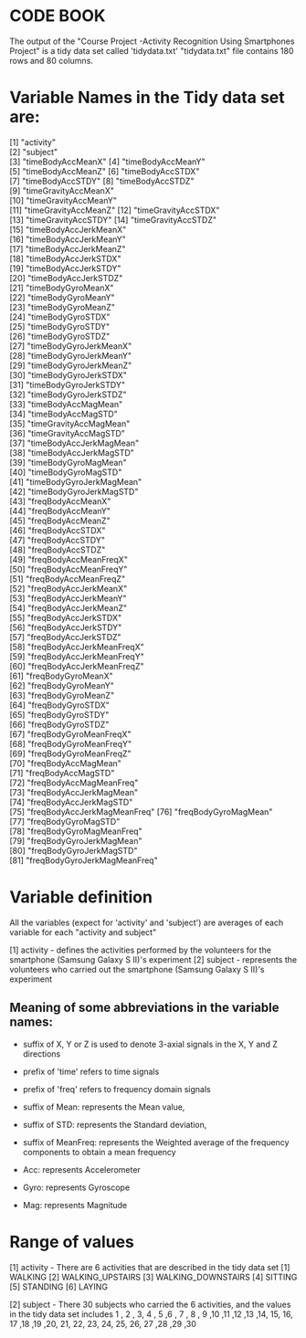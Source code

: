 CODE BOOK
================

The output of the "Course Project -Activity Recognition Using Smartphones Project" is a tidy data set called 'tidydata.txt'
"tidydata.txt" file contains 180 rows and 80 columns.

Variable Names in the Tidy data set are:
==========================================
 [1] "activity"                       
 [2] "subject"                        
 [3] "timeBodyAccMeanX"
 [4] "timeBodyAccMeanY"               
 [5] "timeBodyAccMeanZ" 
 [6] "timeBodyAccSTDX"                
 [7] "timeBodyAccSTDY"
 [8] "timeBodyAccSTDZ"                
 [9] "timeGravityAccMeanX"  
[10] "timeGravityAccMeanY"            
[11] "timeGravityAccMeanZ"
[12] "timeGravityAccSTDX"             
[13] "timeGravityAccSTDY" 
[14] "timeGravityAccSTDZ"             
[15] "timeBodyAccJerkMeanX"  
[16] "timeBodyAccJerkMeanY"           
[17] "timeBodyAccJerkMeanZ"  
[18] "timeBodyAccJerkSTDX"            
[19] "timeBodyAccJerkSTDY"   
[20] "timeBodyAccJerkSTDZ"            
[21] "timeBodyGyroMeanX"   
[22] "timeBodyGyroMeanY"              
[23] "timeBodyGyroMeanZ"              
[24] "timeBodyGyroSTDX"               
[25] "timeBodyGyroSTDY"               
[26] "timeBodyGyroSTDZ"               
[27] "timeBodyGyroJerkMeanX"           
[28] "timeBodyGyroJerkMeanY"          
[29] "timeBodyGyroJerkMeanZ"          
[30] "timeBodyGyroJerkSTDX"           
[31] "timeBodyGyroJerkSTDY"           
[32] "timeBodyGyroJerkSTDZ"           
[33] "timeBodyAccMagMean"              
[34] "timeBodyAccMagSTD"              
[35] "timeGravityAccMagMean"           
[36] "timeGravityAccMagSTD"           
[37] "timeBodyAccJerkMagMean"         
[38] "timeBodyAccJerkMagSTD"          
[39] "timeBodyGyroMagMean"             
[40] "timeBodyGyroMagSTD"             
[41] "timeBodyGyroJerkMagMean"         
[42] "timeBodyGyroJerkMagSTD"         
[43] "freqBodyAccMeanX"               
[44] "freqBodyAccMeanY"               
[45] "freqBodyAccMeanZ"                
[46] "freqBodyAccSTDX"                
[47] "freqBodyAccSTDY"                 
[48] "freqBodyAccSTDZ"                
[49] "freqBodyAccMeanFreqX"           
[50] "freqBodyAccMeanFreqY"           
[51] "freqBodyAccMeanFreqZ"            
[52] "freqBodyAccJerkMeanX"           
[53] "freqBodyAccJerkMeanY"            
[54] "freqBodyAccJerkMeanZ"           
[55] "freqBodyAccJerkSTDX"            
[56] "freqBodyAccJerkSTDY"            
[57] "freqBodyAccJerkSTDZ"            
[58] "freqBodyAccJerkMeanFreqX"       
[59] "freqBodyAccJerkMeanFreqY"       
[60] "freqBodyAccJerkMeanFreqZ"       
[61] "freqBodyGyroMeanX"              
[62] "freqBodyGyroMeanY"              
[63] "freqBodyGyroMeanZ"              
[64] "freqBodyGyroSTDX"               
[65] "freqBodyGyroSTDY"               
[66] "freqBodyGyroSTDZ"               
[67] "freqBodyGyroMeanFreqX"           
[68] "freqBodyGyroMeanFreqY"          
[69] "freqBodyGyroMeanFreqZ"           
[70] "freqBodyAccMagMean"             
[71] "freqBodyAccMagSTD"               
[72] "freqBodyAccMagMeanFreq"         
[73] "freqBodyAccJerkMagMean"      
[74] "freqBodyAccJerkMagSTD"      
[75] "freqBodyAccJerkMagMeanFreq" 
[76] "freqBodyGyroMagMean"        
[77] "freqBodyGyroMagSTD"         
[78] "freqBodyGyroMagMeanFreq"    
[79] "freqBodyGyroJerkMagMean"    
[80] "freqBodyGyroJerkMagSTD"     
[81] "freqBodyGyroJerkMagMeanFreq"


Variable definition
=======================
All the variables (expect for 'activity' and 'subject') are averages of each variable for each "activity and subject"

[1] activity - defines the activities performed by the volunteers for the smartphone (Samsung Galaxy S II)'s experiment
[2] subject - represents the volunteers who carried out the smartphone (Samsung Galaxy S II)'s experiment

Meaning of some abbreviations in the variable names:
------------------------------------------------------
- suffix of X, Y or Z is used to denote 3-axial signals in the X, Y and Z directions 
- prefix of 'time' refers to time signals
- prefix of 'freq' refers to frequency domain signals

- suffix of Mean: represents the Mean value,
- suffix of STD: represents the Standard deviation,
- suffix of MeanFreq: represents the Weighted average of the frequency components to obtain a mean frequency

- Acc: represents Accelerometer
- Gyro: represents Gyroscope
- Mag: represents Magnitude



Range of values
====================
[1] activity - There are 6 activities that are described in the tidy data set
	 [1]  WALKING
     [2]  WALKING_UPSTAIRS
     [3]  WALKING_DOWNSTAIRS
     [4]  SITTING
     [5]  STANDING
     [6]  LAYING
	 
[2] subject - There 30 subjects who carried the 6 activities, and the values in the tidy data set includes
		      1 , 2 , 3,  4 , 5  ,6 , 7 , 8 , 9 ,10 ,11 ,12 ,13 ,14, 15, 16, 17 ,18 ,19 ,20, 21, 22, 23, 24, 25, 26, 27 ,28 ,29 ,30

